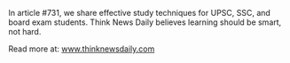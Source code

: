 In article #731, we share effective study techniques for UPSC, SSC, and board exam students. Think News Daily believes learning should be smart, not hard.

Read more at: www.thinknewsdaily.com